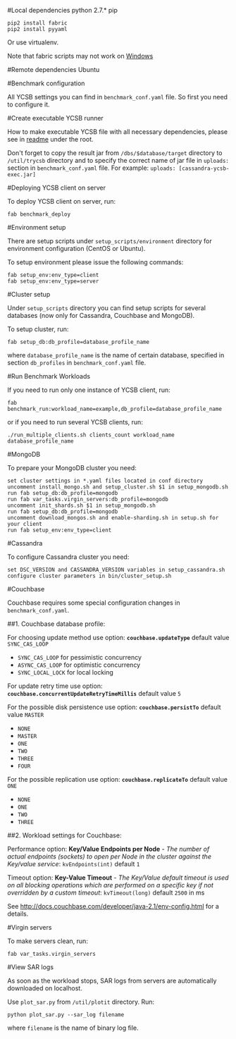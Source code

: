 #Local dependencies
    python 2.7.*
    pip
    
    pip2 install fabric  
    pip2 install pyyaml  
      
Or use virtualenv.

Note that fabric scripts may not work on [Windows](https://github.com/fabric/fabric/issues/489)

#Remote dependencies
    Ubuntu


#Benchmark configuration

All YCSB settings you can find in `benchmark_conf.yaml` file.
So first you need to configure it.

#Create executable YCSB runner

How to make executable YCSB file with all necessary dependencies, please see in [readme](./../../README.md) under the root.

Don't forget to copy the result jar from `/dbs/$database/target` directory to `/util/trycsb` directory and
to specify the correct name of jar file in `uploads:` section in `benchmark_conf.yaml` file.
For example: `uploads: [cassandra-ycsb-exec.jar]`

#Deploying YCSB client on server

To deploy YCSB client on server, run:

    fab benchmark_deploy

#Environment setup

There are setup scripts under `setup_scripts/environment` directory for environment configuration (CentOS or Ubuntu).

To setup environment please issue the following commands:

    fab setup_env:env_type=client
    fab setup_env:env_type=server

#Cluster setup

Under `setup_scripts` directory you can find setup scripts for several databases (now only for Cassandra, Couchbase and MongoDB).

To setup cluster, run:

    fab setup_db:db_profile=database_profile_name

where `database_profile_name` is the name of certain database, specified in section `db_profiles` in `benchmark_conf.yaml` file.

#Run Benchmark Workloads

If you need to run only one instance of YCSB client, run:

    fab benchmark_run:workload_name=example,db_profile=database_profile_name

or if you need to run several YCSB clients, run:

    ./run_multiple_clients.sh clients_count workload_name database_profile_name

#MongoDB

To prepare your MongoDB cluster you need:

    set cluster settings in *.yaml files located in conf directory
    uncomment install_mongo.sh and setup_cluster.sh $1 in setup_mongodb.sh
    run fab setup_db:db_profile=mongodb
    run fab var_tasks.virgin_servers:db_profile=mongodb
    uncomment init_shards.sh $1 in setup_mongodb.sh
    run fab setup_db:db_profile=mongodb
    uncomment download_mongos.sh and enable-sharding.sh in setup.sh for your client
    run fab setup_env:env_type=client

#Cassandra

To configure Cassandra cluster you need:

    set DSC_VERSION and CASSANDRA_VERSION variables in setup_cassandra.sh
    configure cluster parameters in bin/cluster_setup.sh

#Couchbase

Couchbase requires some special configuration changes in `benchmark_conf.yaml`.

##1. Couchbase database profile:

For choosing update method use option:
**`couchbase.updateType`** default value `SYNC_CAS_LOOP`

* `SYNC_CAS_LOOP` for pessimistic concurrency
* `ASYNC_CAS_LOOP` for optimistic concurrency
* `SYNC_LOCAL_LOCK` for local locking

For update retry time use option:
**`couchbase.concurrentUpdateRetryTimeMillis`** default value `5`

For the possible disk persistence use option:
**`couchbase.persistTo`** default value `MASTER`

* `NONE`
* `MASTER`
* `ONE`
* `TWO`
* `THREE`
* `FOUR`

For the possible replication use option:
**`couchbase.replicateTo`** default value `ONE`

* `NONE`
* `ONE`
* `TWO`
* `THREE`

##2. Workload settings for Couchbase:

Performance option: **Key/Value Endpoints per Node** - *The number of actual endpoints (sockets) to open per Node in the cluster against the Key/value service*:
`kvEndpoints(int)` default `1`

Timeout option: **Key-Value Timeout** - *The Key/Value default timeout is used on all blocking operations which are performed on a specific key if not overridden by a custom timeout*:
`kvTimeout(long)` default `2500` in ms

See http://docs.couchbase.com/developer/java-2.1/env-config.html for a details.

#Virgin servers

To make servers clean, run:

    fab var_tasks.virgin_servers

#View SAR logs

As soon as the workload stops, SAR logs from servers are automatically downloaded on localhost.

Use `plot_sar.py` from `/util/plotit` directory. Run:

    python plot_sar.py --sar_log filename

where `filename` is the name of binary log file.